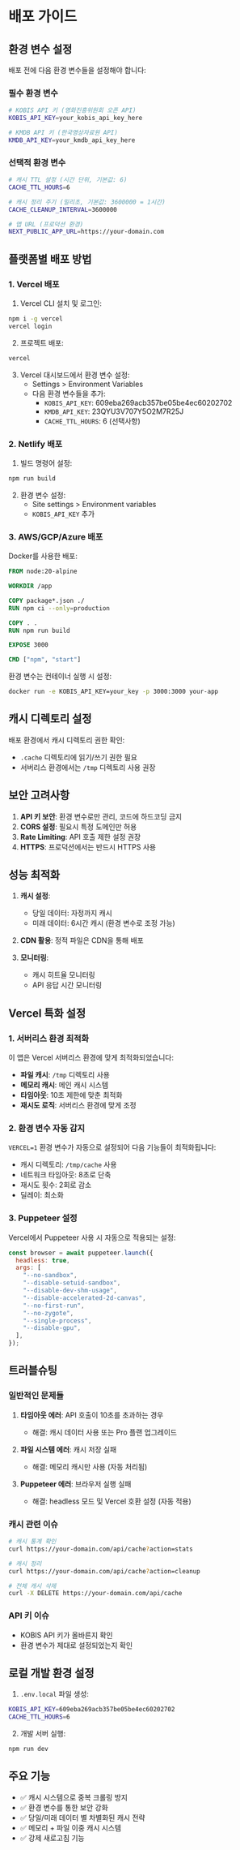 # 배포 가이드

## 환경 변수 설정

배포 전에 다음 환경 변수들을 설정해야 합니다:

### 필수 환경 변수

```bash
# KOBIS API 키 (영화진흥위원회 오픈 API)
KOBIS_API_KEY=your_kobis_api_key_here

# KMDB API 키 (한국영상자료원 API)
KMDB_API_KEY=your_kmdb_api_key_here
```

### 선택적 환경 변수

```bash
# 캐시 TTL 설정 (시간 단위, 기본값: 6)
CACHE_TTL_HOURS=6

# 캐시 정리 주기 (밀리초, 기본값: 3600000 = 1시간)
CACHE_CLEANUP_INTERVAL=3600000

# 앱 URL (프로덕션 환경)
NEXT_PUBLIC_APP_URL=https://your-domain.com
```

## 플랫폼별 배포 방법

### 1. Vercel 배포

1. Vercel CLI 설치 및 로그인:

```bash
npm i -g vercel
vercel login
```

2. 프로젝트 배포:

```bash
vercel
```

3. Vercel 대시보드에서 환경 변수 설정:
   - Settings > Environment Variables
   - 다음 환경 변수들을 추가:
     - `KOBIS_API_KEY`: 609eba269acb357be05be4ec60202702
     - `KMDB_API_KEY`: 23QYU3V707Y5O2M7R25J
     - `CACHE_TTL_HOURS`: 6 (선택사항)

### 2. Netlify 배포

1. 빌드 명령어 설정:

```bash
npm run build
```

2. 환경 변수 설정:
   - Site settings > Environment variables
   - `KOBIS_API_KEY` 추가

### 3. AWS/GCP/Azure 배포

Docker를 사용한 배포:

```dockerfile
FROM node:20-alpine

WORKDIR /app

COPY package*.json ./
RUN npm ci --only=production

COPY . .
RUN npm run build

EXPOSE 3000

CMD ["npm", "start"]
```

환경 변수는 컨테이너 실행 시 설정:

```bash
docker run -e KOBIS_API_KEY=your_key -p 3000:3000 your-app
```

## 캐시 디렉토리 설정

배포 환경에서 캐시 디렉토리 권한 확인:

- `.cache` 디렉토리에 읽기/쓰기 권한 필요
- 서버리스 환경에서는 `/tmp` 디렉토리 사용 권장

## 보안 고려사항

1. **API 키 보안**: 환경 변수로만 관리, 코드에 하드코딩 금지
2. **CORS 설정**: 필요시 특정 도메인만 허용
3. **Rate Limiting**: API 호출 제한 설정 권장
4. **HTTPS**: 프로덕션에서는 반드시 HTTPS 사용

## 성능 최적화

1. **캐시 설정**:

   - 당일 데이터: 자정까지 캐시
   - 미래 데이터: 6시간 캐시 (환경 변수로 조정 가능)

2. **CDN 활용**: 정적 파일은 CDN을 통해 배포

3. **모니터링**:
   - 캐시 히트율 모니터링
   - API 응답 시간 모니터링

## Vercel 특화 설정

### 1. 서버리스 환경 최적화

이 앱은 Vercel 서버리스 환경에 맞게 최적화되었습니다:

- **파일 캐시**: `/tmp` 디렉토리 사용
- **메모리 캐시**: 메인 캐시 시스템
- **타임아웃**: 10초 제한에 맞춘 최적화
- **재시도 로직**: 서버리스 환경에 맞게 조정

### 2. 환경 변수 자동 감지

`VERCEL=1` 환경 변수가 자동으로 설정되어 다음 기능들이 최적화됩니다:

- 캐시 디렉토리: `/tmp/cache` 사용
- 네트워크 타임아웃: 8초로 단축
- 재시도 횟수: 2회로 감소
- 딜레이: 최소화

### 3. Puppeteer 설정

Vercel에서 Puppeteer 사용 시 자동으로 적용되는 설정:

```javascript
const browser = await puppeteer.launch({
  headless: true,
  args: [
    "--no-sandbox",
    "--disable-setuid-sandbox",
    "--disable-dev-shm-usage",
    "--disable-accelerated-2d-canvas",
    "--no-first-run",
    "--no-zygote",
    "--single-process",
    "--disable-gpu",
  ],
});
```

## 트러블슈팅

### 일반적인 문제들

1. **타임아웃 에러**: API 호출이 10초를 초과하는 경우

   - 해결: 캐시 데이터 사용 또는 Pro 플랜 업그레이드

2. **파일 시스템 에러**: 캐시 저장 실패

   - 해결: 메모리 캐시만 사용 (자동 처리됨)

3. **Puppeteer 에러**: 브라우저 실행 실패
   - 해결: headless 모드 및 Vercel 호환 설정 (자동 적용)

### 캐시 관련 이슈

```bash
# 캐시 통계 확인
curl https://your-domain.com/api/cache?action=stats

# 캐시 정리
curl https://your-domain.com/api/cache?action=cleanup

# 전체 캐시 삭제
curl -X DELETE https://your-domain.com/api/cache
```

### API 키 이슈

- KOBIS API 키가 올바른지 확인
- 환경 변수가 제대로 설정되었는지 확인

## 로컬 개발 환경 설정

1. `.env.local` 파일 생성:

```bash
KOBIS_API_KEY=609eba269acb357be05be4ec60202702
CACHE_TTL_HOURS=6
```

2. 개발 서버 실행:

```bash
npm run dev
```

## 주요 기능

- ✅ 캐시 시스템으로 중복 크롤링 방지
- ✅ 환경 변수를 통한 보안 강화
- ✅ 당일/미래 데이터 별 차별화된 캐시 전략
- ✅ 메모리 + 파일 이중 캐시 시스템
- ✅ 강제 새로고침 기능
